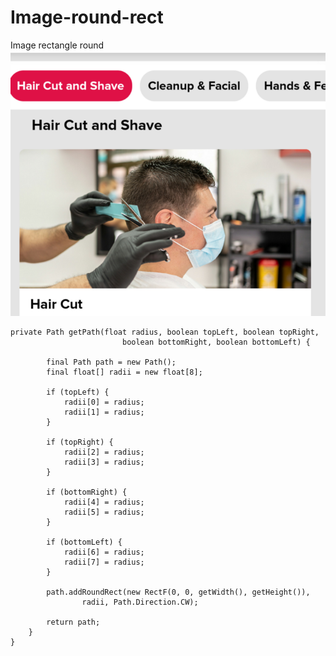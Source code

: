 # Image-round-rect
Image rectangle round
![Image of Yaktocat](https://github.com/sanju1989/Image-round-rect/blob/master/1_ze5FyFWb9F5E7m_kR08cbg.png)

```
private Path getPath(float radius, boolean topLeft, boolean topRight,
                         boolean bottomRight, boolean bottomLeft) {

        final Path path = new Path();
        final float[] radii = new float[8];

        if (topLeft) {
            radii[0] = radius;
            radii[1] = radius;
        }

        if (topRight) {
            radii[2] = radius;
            radii[3] = radius;
        }

        if (bottomRight) {
            radii[4] = radius;
            radii[5] = radius;
        }

        if (bottomLeft) {
            radii[6] = radius;
            radii[7] = radius;
        }

        path.addRoundRect(new RectF(0, 0, getWidth(), getHeight()),
                radii, Path.Direction.CW);

        return path;
    }
}
